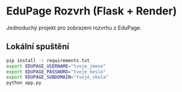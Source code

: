 # EduPage Rozvrh (Flask + Render)

Jednoduchý projekt pro zobrazení rozvrhu z EduPage.

## Lokální spuštění

```bash
pip install -r requirements.txt
export EDUPAGE_USERNAME="tvoje_jmeno"
export EDUPAGE_PASSWORD="tvoje_heslo"
export EDUPAGE_SUBDOMAIN="tvoje_skola"
python app.py
